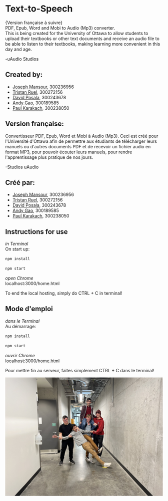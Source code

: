 # Text-to-Speech
{Version française à suivre}  
PDF, Epub, Word and Mobi to Audio (Mp3) converter.  
This is being created for the University of Ottawa to allow students to upload their textbooks or other text documents and receive an audio file to be able to listen to their textbooks, making learning more convenient in this day and age.  
  
-uAudio Studios
  
## Created by:  
- [Joseph Mansour](https://github.com/joemansour2003), 300236956
- [Tristan Ruel](https://github.com/tristanruel), 300272156
- [David Posala](https://github.com/didadida135), 300243678
- [Andy Gao](https://github.com/andy2526), 300189585
- [Paul Karakach](https://github.com/pmkcanadian), 300238050
  


## Version française:
Convertisseur PDF, Epub, Word et Mobi à Audio (Mp3).
Ceci est créé pour l'Université d'Ottawa afin de permettre aux étudiants de télécharger leurs manuels ou d'autres documents PDF et de recevoir un fichier audio en format MP3, pour pouvoir écouter leurs manuels, pour rendre l'apprentissage plus pratique de nos jours.  
  
-Studios uAudio 
  
## Créé par:
- [Joseph Mansour](https://github.com/joemansour2003), 300236956
- [Tristan Ruel](https://github.com/tristanruel), 300272156
- [David Posala](https://github.com/didadida135), 300243678
- [Andy Gao](https://github.com/andy2526), 300189585
- [Paul Karakach](https://github.com/pmkcanadian), 300238050
  
  

## Instructions for use
*in Terminal*  
On start up:  
```bash 
npm install
```
```bash
npm start
```


*open Chrome*  
localhost:3000/home.html

To end the local hosting, simply do CTRL + C in terminal!

## Mode d'emploi
*dans le Terminal*  
Au démarrage:  
```bash 
npm install
```
```bash
npm start
```


*ouvrir Chrome*  
localhost:3000/home.html

Pour mettre fin au serveur, faites simplement CTRL + C dans le terminal!  

![image](IMG_2302.jpg)